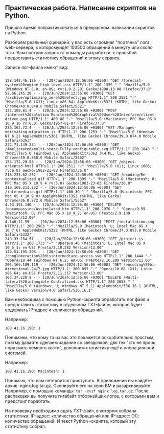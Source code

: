 ## Практическая работа. Написание скриптов на Python.

Пришло время попрактикковаться в прекрасном: написании скриптов на Python. 

Разберём реальный сценарий: у вас есть огромная "портянка" лога web-сервера, к которомуидёт 100500 обращений в минуту или около того. Вам постуил запрос от команды разработки, с просьбой предоставить статистику обращений к этому сервису.

Записи лог-файла имеют вид:

```

128.148.46.126 - - [20/Jun/2024:12:56:06 +0300] "GET /forecast-system%20engine_high-level.css HTTP/1.1" 200 1359 "-" "Mozilla/5.0 (Windows NT 5.0; en-US; rv:1.9.2.20) Gecko/1990-13-08 Firefox/37.0"
52.56.245.28 - - [20/Jun/2024:12:56:06 +0300] "GET /archive/optimizing_zero%20defect.jpg HTTP/1.1" 200 2551 "-" "Mozilla/5.0 (X11; Linux x86_64) AppleWebKit/5321 (KHTML, like Gecko) Chrome/40.0.848.0 Mobile Safari/5321"
122.100.81.4 - - [20/Jun/2024:12:56:06 +0300] "POST /internet%20solution-Monitored%20Graphical%20User%20Interface/client-driven.png HTTP/1.1" 400 88 "-" "Mozilla/5.0 (Macintosh; PPC Mac OS X 10_9_10 rv:6.0) Gecko/1957-01-07 Firefox/37.0"
236.162.72.4 - - [20/Jun/2024:12:56:06 +0300] "GET /Managed-motivating-migration.js HTTP/1.1" 200 1253 "-" "Mozilla/5.0 (Windows NT 6.2) AppleWebKit/5361 (KHTML, like Gecko) Chrome/39.0.874.0 Mobile Safari/5361"
222.71.149.234 - - [20/Jun/2024:12:56:06 +0300] "GET /Ameliorated/multi-state-Fully-configurable.svg HTTP/1.1" 200 1848 "-" "Mozilla/5.0 (Windows CE) AppleWebKit/5362 (KHTML, like Gecko) Chrome/39.0.860.0 Mobile Safari/5362"
153.172.20.53 - - [20/Jun/2024:12:56:06 +0300] "GET /object-oriented.hmtl HTTP/1.1" 200 2511 "-" "Mozilla/5.0 (X11; Linux i686; rv:6.0) Gecko/1902-21-08 Firefox/36.0"
218.233.62.252 - - [20/Jun/2024:12:56:06 +0300] "GET /exuding/Re-contextualized.gif HTTP/1.1" 200 1399 "-" "Mozilla/5.0 (Macintosh; U; PPC Mac OS X 10_9_4 rv:5.0) Gecko/1983-23-03 Firefox/36.0"
210.109.213.232 - - [20/Jun/2024:12:56:06 +0300] "GET /intermediate.gif HTTP/1.1" 400 39 "-" "Mozilla/5.0 (Macintosh; PPC Mac OS X 10_9_0) AppleWebKit/5352 (KHTML, like Gecko) Chrome/36.0.872.0 Mobile Safari/5352"
4.53.191.140 - - [20/Jun/2024:12:56:06 +0300] "DELETE /encompassing/Assimilated.htm HTTP/1.1" 200 2970 "-" "Opera/9.55 (Macintosh; U; PPC Mac OS X 10_9_2; en-US) Presto/2.9.189 Version/12.00"
4.146.11.59 - - [20/Jun/2024:12:56:06 +0300] "POST /installation.png HTTP/1.1" 200 2963 "-" "Mozilla/5.0 (Macintosh; U; Intel Mac OS X 10_7_6) AppleWebKit/5322 (KHTML, like Gecko) Chrome/37.0.893.0 Mobile Safari/5322"
249.33.184.57 - - [20/Jun/2024:12:56:06 +0300] "GET /project.js HTTP/1.1" 200 1733 "-" "Opera/8.46 (Macintosh; U; Intel Mac OS X 10_5_1; en-US) Presto/2.10.282 Version/13.00"
149.51.195.206 - - [20/Jun/2024:12:56:06 +0300] "GET /conglomeration%20disintermediate-access.svg HTTP/1.1" 200 1444 "-" "Opera/10.44 (Windows NT 6.2; en-US) Presto/2.10.200 Version/11.00"
205.166.109.119 - - [20/Jun/2024:12:56:06 +0300] "GET /encoding%20bi-directional-24/7.jpg HTTP/1.1" 200 897 "-" "Opera/10.68 (X11; Linux x86_64; en-US) Presto/2.11.317 Version/13.00"
163.37.228.9 - - [20/Jun/2024:12:56:06 +0300] "DELETE /Multi-lateral%20intangible-Centralized.css HTTP/1.1" 200 2653 "-" "Mozilla/5.0 (Windows; U; Windows NT 5.1) AppleWebKit/536.16.1 (KHTML, like Gecko) Version/4.0 Safari/536.16.1"

```

Вам необходима с помощью Python-скрипта обработать лог файл и предоставить статистику в отдельном TXT-файле, которая будет содержать IP-адрес и количество обращений.

Например:

```
188.41.16.190: 1

```

Понимаем, что кому то из вас это покажется оскорбительно простым, поэтму давайте сделаем задание со звёздочкой, для тех "кто не прочь поразмять немного кости", дополним статистику ещё и операционной системой.

Например:

```
188.41.16.190: Macintosh: 1

```
Понимаю, что вам нетерпится приступить. В приложении вы найдёте архив: nginx.log.tar.gz. Скопируйте его на свои ВМ и разархивируйте. Например, с помощью команды: ```tar -xvzf nginx.log.tar.gz```. После распаковки вы получите гигабайт отборнейших логов, с которыми вам и предстоит порабтать.

На проверку необходимо сдать TXT-файл, в котором собрана статистика: IP-адрес: количество обращений или IP-адрес: ОС: количество обращений.
И текст Python -скрипта, который эту статистику собрал.

